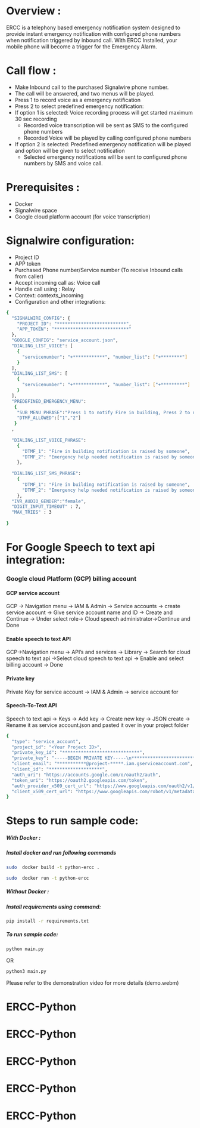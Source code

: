 # Overview :

ERCC is a telephony based emergency notification system designed to provide instant emergency notification with configured phone numbers when notification triggered by inbound call. With ERCC Installed, your mobile phone will become a trigger for the Emergency Alarm. 

# Call flow : 
- Make Inbound call to the purchased Signalwire phone number.
- The call will be answered, and two menus will be played.
- Press 1 to record voice as a emergency notification
- Press 2 to select predefined emergency notification:
- If option 1 is selected: Voice recording process will get started maximum 30 sec recording
    - Recorded voice transcription will be sent as SMS to the configured phone numbers
    - Recorded Voice will be played by calling configured phone numbers
- If option 2 is selected: Predefined emergency notification will be played and option will be given to select notification
    - Selected emergency notifications will be sent to configured phone numbers by SMS and voice call.

# Prerequisites :
- Docker
- Signalwire space
- Google cloud platform account (for voice transcription)


# Signalwire configuration:
- Project ID
- APP token
- Purchased Phone number/Service number (To receive Inbound calls from caller)
- Accept incoming call as:  Voice call
- Handle call using : Relay
- Context: contexts_incoming
- Configuration and other integrations:
```sh
{
  "SIGNALWIRE_CONFIG": {
    "PROJECT_ID": "**************************",
    "APP_TOKEN": "****************************"
  },
  "GOOGLE_CONFIG": "service_account.json",
  "DIALING_LIST_VOICE": [
    {
      "servicenumber": "+************", "number_list": ["+********"]
    }
  ],
  "DIALING_LIST_SMS": [
    {
      "servicenumber": "+************", "number_list": ["+*********"]
    }
  ],
  "PREDEFINED_EMERGENCY_MENU":
   {
    "SUB_MENU_PHRASE":"Press 1 to notify Fire in building, Press 2 to notify Emergenncy help needed",
    "DTMF_ALLOWED":["1","2"]
   }
  ,
 
  "DIALING_LIST_VOICE_PHRASE":
    {
      "DTMF_1": "Fire in building notification is raised by someone",
      "DTMF_2": "Emergency help needed notification is raised by someone"
    },
 
  "DIALING_LIST_SMS_PHRASE":
    {
      "DTMF_1": "Fire in building notification is raised by someone",
      "DTMF_2": "Emergency help needed notification is raised by someone"
    },
  "IVR_AUDIO_GENDER":"female",
  "DIGIT_INPUT_TIMEOUT" : 7,
  "MAX_TRIES" : 3
 
}
```


# For Google Speech to text api  integration:

### Google cloud Platform (GCP)  billing account
#### GCP service account 
 GCP -> Navigation menu -> IAM & Admin -> Service accounts -> create service account -> Give service account name and ID -> Create and Continue -> Under select role-> Cloud speech administrator->Continue and Done

#### Enable speech to text API 
 GCP->Navigation menu -> API’s and services -> Library -> Search for cloud    speech to text api ->Select cloud speech to text api -> Enable and select billing account -> Done

#### Private key
Private Key for service account -> IAM & Admin -> service account for 

#### Speech-To-Text API
Speech to text api -> Keys -> Add key -> Create new key -> JSON create -> Rename it as service account.json and pasted it over in your project folder
```sh
{
  "type": "service_account",
  "project_id": "<Your Project ID>",
  "private_key_id": "*****************************",
  "private_key": "-----BEGIN PRIVATE KEY-----\n*****************************************************\n*************************/***/**/**************\n***************/***********/**************\n/X0+-----END PRIVATE KEY-----\n",
  "client_email": "***********@project-*****.iam.gserviceaccount.com",
  "client_id": "********************",
  "auth_uri": "https://accounts.google.com/o/oauth2/auth",
  "token_uri": "https://oauth2.googleapis.com/token",
  "auth_provider_x509_cert_url": "https://www.googleapis.com/oauth2/v1/certs",
  "client_x509_cert_url": "https://www.googleapis.com/robot/v1/metadata/x509/********************.iam.gserviceaccount.com"
}
```

# Steps to run sample code:

##### With Docker :

##### Install docker and  run following commands

```sh
sudo  docker build -t python-ercc .
```
```sh
sudo  docker run -t python-ercc
```
##### Without Docker :

##### Install requirements  using command:


```sh
pip install -r requirements.txt
```

##### To run sample code:
```sh
python main.py
```
OR

```sh
python3 main.py
```

Please refer to the demonstration video for more details (demo.webm)
# ERCC-Python
# ERCC-Python
# ERCC-Python
# ERCC-Python
# ERCC-Python
